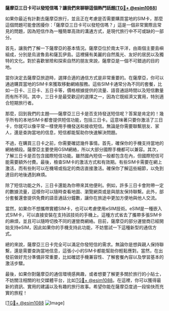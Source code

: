**薩摩亞三日卡可以發短信嗎？讓我們來聊聊這個熱門話題[[TG💪+ @esim1088](https://t.me/s/esim1088)]**

如果你最近有計劃去薩摩亞旅行，並且正在考慮是否需要購買當地的SIM卡，那麼這個問題可能會困擾你：「薩摩亞三日卡可以發短信嗎？」這是一個非常實際且常見的問題，因為短信作為一種簡單高效的溝通方式，是現代旅行中不可或缺的一部分。

首先，讓我們了解一下薩摩亞的基本情況。薩摩亞位於南太平洋，由兩個主要島嶼組成，分別是烏波魯島和薩瓦伊島。這裡擁有美麗的自然風光、友好的居民以及獨特的文化。對於喜歡冒險和探索自然的朋友來說，薩摩亞是一個不可錯過的目的地。

當你決定去薩摩亞旅遊時，選擇合適的通信方式是非常重要的。在薩摩亞，你可以通過購買當地的SIM卡來獲取移動網絡服務。這些SIM卡通常分為不同的套餐，比如一日卡、三日卡、五日卡等，價格根據提供的流量、語音通話時間以及短信數量而有所不同。其中，三日卡是最受歡迎的選擇之一，因為它既經濟又實用，特別適合短期旅行者。

那麼，回到我們的主題——薩摩亞三日卡是否支持發送短信呢？答案是肯定的！幾乎所有的本地SIM卡都會提供短信功能，包括三日卡。這意味著只要你激活了三日卡，你就可以像平常一樣使用手機發送和接收短信。無論是你需要聯繫朋友、家人，還是查詢當地的信息，短信都能幫助你快速解決問題。

不過，在購買三日卡之前，你需要確認幾件事情。首先，確保你的手機支持當地的網絡頻段。薩摩亞主要使用GSM網絡，所以大部分國際手機都可以兼容。其次，了解三日卡是否包含國際短信功能。雖然國內短信一般都包含在內，但國際短信可能需要額外付費。最後，檢查SIM卡的激活方式和有效期。有些SIM卡需要在網上激活，而有些則可以在機場或指定的商店直接激活。確保你了解這些細節，以免到達目的地後遇到麻煩。

除了短信功能之外，三日卡還能為你帶來其他便利。例如，許多三日卡會附帶一定的數據流量，這樣你可以隨時查看地圖、瀏覽網頁或是與朋友保持聯繫。此外，部分套餐還會提供免費的語音通話分鐘數，讓你在旅途中更加方便地與他人交流。

當然，如果你不想攜帶實體SIM卡，也可以考慮使用eSIM技術。eSIM是一種嵌入式SIM卡，可以直接安裝在支持該技術的手機上。這種方式省去了攜帶多張SIM卡的麻煩，並且可以隨時切換不同的運營商網絡。目前，薩摩亞的部分運營商已經開始支持eSIM，因此如果你的手機支持此功能，不妨嘗試一下這種新型的通信方式。

總的來說，薩摩亞三日卡完全可以滿足你發短信的需求。無論你是想與親人保持聯繫，還是需要查詢當地信息，這張小小的SIM卡都能幫助你輕鬆應對。當然，在出發前做好充分準備非常重要，比如確認手機兼容性、了解套餐內容以及學習基本的激活步驟。

最後，如果你對薩摩亞的通信環境感興趣，或者想要了解更多關於旅行的小貼士，不妨關注相關的社交媒體平台，比如[TG💪+ @esim1088](https://t.me/s/esim1088)。在這裡，你可以獲得最新的資訊、實用的建議以及有趣的旅行故事。希望你能在薩摩亞度過一段愉快而充實的旅程！

[[TG💪+ @esim1088](https://t.me/s/esim1088) ![Image](https://i.postimg.cc/4NQfJmqS/Snipaste-2025-05-13-00-14-12.png)]